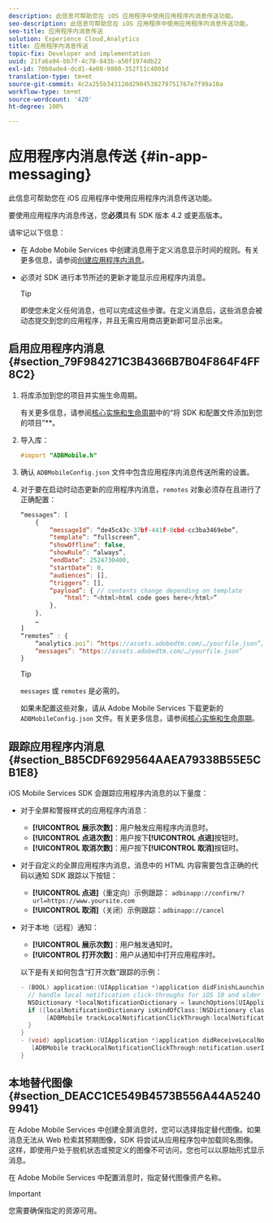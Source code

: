 ```yaml
---
description: 此信息可帮助您在 iOS 应用程序中使用应用程序内消息传送功能。
seo-description: 此信息可帮助您在 iOS 应用程序中使用应用程序内消息传送功能。
seo-title: 应用程序内消息传送
solution: Experience Cloud,Analytics
title: 应用程序内消息传送
topic-fix: Developer and implementation
uuid: 21fa6a94-bb7f-4c78-843b-a50f1974db22
exl-id: 70b0ade4-dcd1-4e00-9800-352f11c4001d
translation-type: tm+mt
source-git-commit: 4c2a255b343128d2904530279751767e7f99a10a
workflow-type: tm+mt
source-wordcount: '420'
ht-degree: 100%

---
```


# 应用程序内消息传送 {#in-app-messaging}

此信息可帮助您在 iOS 应用程序中使用应用程序内消息传送功能。

要使用应用程序内消息传送，您&#x200B;**必须**&#x200B;具有 SDK 版本 4.2 或更高版本。

请牢记以下信息：

* 在 Adobe Mobile Services 中创建消息用于定义消息显示时间的规则。有关更多信息，请参阅[创建应用程序内消息](/help/using/in-app-messaging/t-in-app-message/t-in-app-message.md)。
* 必须对 SDK 进行本节所述的更新才能显示应用程序内消息。

   >[!TIP]
   >
   >即使您未定义任何消息，也可以完成这些步骤。在定义消息后，这些消息会被动态提交到您的应用程序，并且无需应用商店更新即可显示出来。

## 启用应用程序内消息 {#section_79F984271C3B4366B7B04F864F4FF8C2}

1. 将库添加到您的项目并实施生命周期。

   有关更多信息，请参阅[核心实施和生命周期](/help/ios/getting-started/requirements.md)中的“将 SDK 和配置文件添加到您的项目”**。

1. 导入库：

   ```objective-c
   #import "ADBMobile.h"
   ```

1. 确认 `ADBMobileConfig.json` 文件中包含应用程序内消息传送所需的设置。
1. 对于要在启动时动态更新的应用程序内消息，`remotes` 对象必须存在且进行了正确配置：

   ```js
   “messages”: [ 
       { 
           “messageId”: “de45c43c-37bf-441f-8cbd-cc3ba3469ebe”, 
           “template”: “fullscreen”, 
           “showOffline”: false, 
           “showRule”: “always”, 
           “endDate”: 2524730400, 
           “startDate”: 0, 
           “audiences”: [], 
           “triggers”: [], 
           “payload”: { // contents change depending on template 
               “html”: “<html>html code goes here</html>” 
           }, 
       }, 
       … 
   ] 
   “remotes” : { 
       “analytics.poi”: “https://assets.adobedtm.com/…/yourfile.json”, 
       “messages”: “https://assets.adobedtm.com/…/yourfile.json” 
   }
   ```

   >[!TIP]
   >
   >`messages` 或 `remotes` 是必需的。

   如果未配置这些对象，请从 Adobe Mobile Services 下载更新的 `ADBMobileConfig.json` 文件。有关更多信息，请参阅[核心实施和生命周期](/help/ios/getting-started/requirements.md)。

## 跟踪应用程序内消息 {#section_B85CDF6929564AAEA79338B55E5CB1E8}

iOS Mobile Services SDK 会跟踪应用程序内消息的以下量度：

* 对于全屏和警报样式的应用程序内消息：

   * **[!UICONTROL 展示次数]**：用户触发应用程序内消息时。
   * **[!UICONTROL 点进次数]**：用户按下&#x200B;**[!UICONTROL 点进]**&#x200B;按钮时。
   * **[!UICONTROL 取消次数]**：用户按下&#x200B;**[!UICONTROL 取消]**&#x200B;按钮时。

* 对于自定义的全屏应用程序内消息，消息中的 HTML 内容需要包含正确的代码以通知 SDK 跟踪以下按钮：

   * **[!UICONTROL 点进]**（重定向）示例跟踪：  `adbinapp://confirm/?url=https://www.yoursite.com`
   * **[!UICONTROL 取消]**（关闭）示例跟踪：`adbinapp://cancel`

* 对于本地（远程）通知：

   * **[!UICONTROL 展示次数]**：用户触发通知时。
   * **[!UICONTROL 打开次数]**：用户从通知中打开应用程序时。

   以下是有关如何包含“打开次数”跟踪的示例：

   ```objective-c
   - (BOOL) application:(UIApplication *)application didFinishLaunchingWithOptions:(NSDictionary *)launchOptions { 
     // handle local notification click-throughs for iOS 10 and older 
     NSDictionary *localNotificationDictionary = launchOptions[UIApplicationLaunchOptionsLocalNotificationKey]; 
     if ([localNotificationDictionary isKindOfClass:[NSDictionary class]]) { 
          [ADBMobile trackLocalNotificationClickThrough:localNotificationDictionary]; 
     } 
   } 
   - (void) application:(UIApplication *)application didReceiveLocalNotification:(UILocalNotification *)notification { 
      [ADBMobile trackLocalNotificationClickThrough:notification.userInfo]; 
   }
   ```

## 本地替代图像 {#section_DEACC1CE549B4573B556A44A52409941}

在 Adobe Mobile Services 中创建全屏消息时，您可以选择指定替代图像。如果消息无法从 Web 检索其预期图像，SDK 将尝试从应用程序包中加载同名图像。这样，即使用户处于脱机状态或预定义的图像不可访问，您也可以以原始形式显示消息。

在 Adobe Mobile Services 中配置消息时，指定替代图像资产名称。

>[!IMPORTANT]
>
>您需要确保指定的资源可用。
